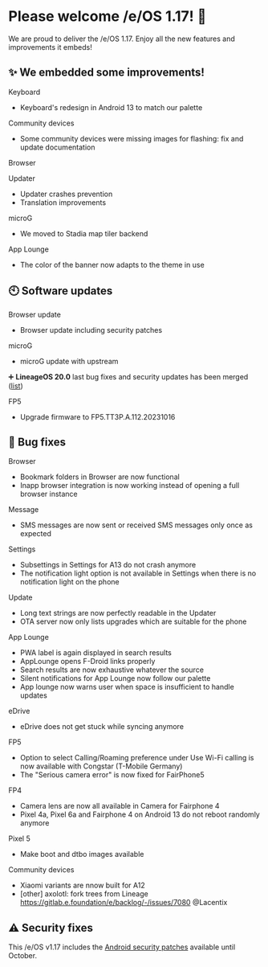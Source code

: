 # Please welcome /e/OS 1.17! :rocket:

We are proud to deliver the /e/OS 1.17. Enjoy all the new features and improvements it embeds!

## ✨ We embedded some improvements!

Keyboard
-  Keyboard's redesign in Android 13 to match our palette

Community devices
-  Some community devices were missing images for flashing: fix and update documentation   


Browser

Updater
-  Updater crashes prevention    
-  Translation improvements

microG 
-  We moved to Stadia map tiler backend

App Lounge 
-  The color of the banner now adapts to the theme in use    


## 🕙 Software updates

Browser update
- Browser update including security patches

microG
- microG update with upstream    

➕ **LineageOS 20.0** last bug fixes and security updates has been merged ([list](https://review.lineageos.org/q/branch:lineage-20.0+status:merged+after:%222023-09-20+21:33:00+%252B0200%22+before:%222023-10-23+20:50:00+%252B0200%22))

FP5
-  Upgrade firmware to FP5.TT3P.A.112.20231016   


## 🐛 Bug fixes

Browser
-  Bookmark folders in Browser are now functional
-  Inapp browser integration is now working instead of opening a full browser instance

Message
-  SMS messages are now sent or received SMS messages only once as expected 

Settings
-  Subsettings in Settings for A13 do not crash anymore
- The notification light option is not available in Settings when there is no notification light on the phone

Update
- Long text strings are now perfectly readable in the Updater
-  OTA server now only lists upgrades which are suitable for the phone


App Lounge
-  PWA label is again displayed in search results
-  AppLounge opens F-Droid links properly
-  Search results are now exhaustive whatever the source
-  Silent notifications for App Lounge now follow our palette     
-  App lounge now warns user when space is insufficient to handle updates    

eDrive
-  eDrive does not get stuck while syncing anymore

FP5
-  Option to select Calling/Roaming preference under Use Wi-Fi calling is now available with Congstar (T-Mobile Germany)
- The "Serious camera error" is now fixed for FairPhone5

FP4
- Camera lens are now all available in Camera for Fairphone 4
-  Pixel 4a, Pixel 6a and Fairphone 4 on Android 13 do not reboot randomly anymore

Pixel 5
-  Make boot and dtbo images available    


Community devices
-  Xiaomi variants are nnow built for A12
-  [other] axolotl: fork trees from Lineage https://gitlab.e.foundation/e/backlog/-/issues/7080 @Lacentix       
 
## ⚠ Security fixes

This /e/OS v1.17 includes the [Android security patches](https://source.android.com/security/bulletin/2023-10-01) available until October.
